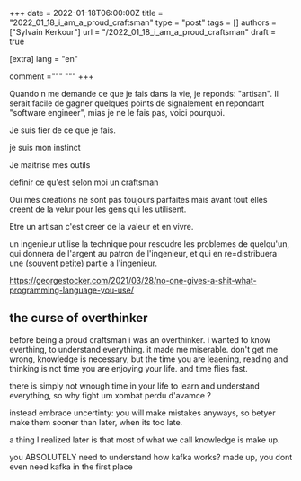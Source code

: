 +++
date = 2022-01-18T06:00:00Z
title = "2022_01_18_i_am_a_proud_craftsman"
type = "post"
tags = []
authors = ["Sylvain Kerkour"]
url = "/2022_01_18_i_am_a_proud_craftsman"
draft = true

[extra]
lang = "en"

comment ="""
"""
+++

Quando n me demande ce que je fais dans la vie, je reponds: "artisan".
Il serait facile de gagner quelques points de signalement en repondant "software engineer", mias je ne le fais pas,
voici pourquoi.


Je suis fier de ce que je fais.

je suis mon instinct


Je maitrise mes outils

definir ce qu'est selon moi un craftsman

Oui mes creations ne sont pas toujours parfaites mais avant tout elles creent de la velur pour les gens qui les utilisent.

Etre un artisan c'est creer de la valeur et en vivre.


un ingenieur utilise la technique pour resoudre les problemes de quelqu'un, qui donnera de l'argent au patron de l'ingenieur, et qui en re=distribuera une (souvent petite) partie a l'ingenieur.


https://georgestocker.com/2021/03/28/no-one-gives-a-shit-what-programming-language-you-use/


## the curse of overthinker

before being a proud craftsman i was an overthinker. i wanted to know everthing, to understand everything. it made me miserable. don't get me wrong, knowledge is necessary, but the time you are leaening, reading and thinking is not time you are enjoying your life. and time flies fast.

there is simply not wnough time in your life to learn and understand everything, so why fight um xombat perdu d'avamce ?

instead embrace uncertinty: you will make mistakes anyways, so betyer make them sooner than later, when its too late.

a thing I realized later is that most of what we call knowledge is make up.

you ABSOLUTELY need to understand how kafka works? made up, you dont even need kafka in the first place
